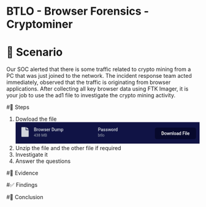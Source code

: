# BTLO - Browser Forensics - Cryptominer

# 📝 Scenario
Our SOC alerted that there is some traffic related to crypto mining from a PC that was just joined to the network. 
The incident response team acted immediately, observed that the traffic is originating from browser applications. 
After collecting all key browser data using FTK Imager, it is your job to use the ad1 file to investigate the crypto mining activity.

#🔎 Steps
1. Dowload the file
![Dowload File](https://github.com/FrancoGarciaC9701/Cibersecurity-Labs/blob/da373ea416f8f918c3a412e1fee174bd518242be/BTLO/Brownser%20Forensic%20-%20Cryptominer/Images/BFCDowloadFile.png)
3. Unzip the file and the other file if required
4. Investigate it
5. Answer the questions


#📂 Evidence

#✅ Findings

#🚀 Conclusion







